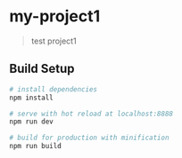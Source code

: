 # my-project1

> test project1

## Build Setup

``` bash
# install dependencies
npm install

# serve with hot reload at localhost:8888
npm run dev

# build for production with minification
npm run build
```

